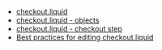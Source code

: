 * [checkout.liquid](https://shopify.dev/themes/architecture/layouts/checkout-liquid?utm_source=gurucopy&utm_medium=link&utm_campaign=Gurus)
* [checkout.liquid - objects](https://shopify.dev/themes/architecture/layouts/checkout-liquid#checkout-objects)
* [checkout.liquid - checkout step](https://shopify.dev/themes/architecture/layouts/checkout-liquid#checkout-steps)
* [Best practices for editing checkout.liquid](https://shopify.dev/themes/architecture/layouts/checkout-liquid/customize-checkout?utm_source=gurucopy&utm_medium=link&utm_campaign=Gurus)

